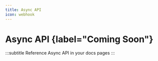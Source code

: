 ```yaml
---
title: Async API
icon: webhook
---
```


# Async API {label="Coming Soon"}
:::subtitle
Reference Async API in your docs pages
:::